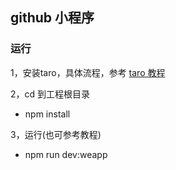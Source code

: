 
## github 小程序

### 运行

1，安装taro，具体流程，参考 [taro 教程](https://taro-docs.jd.com/taro/docs/README.html)

2，cd 到工程根目录
- npm install

3，运行(也可参考教程)
- npm run dev:weapp
